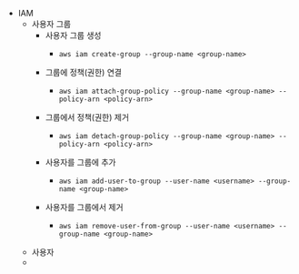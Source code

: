 - IAM
	- 사용자 그룹
		- 사용자 그룹 생성
			- ```shell
			  aws iam create-group --group-name <group-name>
			  ```
		- 그룹에 정책(권한) 연결
			- ```shell
			  aws iam attach-group-policy --group-name <group-name> --policy-arn <policy-arn>
			  ```
		- 그룹에서 정책(권한) 제거
			- ```shell
			  aws iam detach-group-policy --group-name <group-name> --policy-arn <policy-arn>
			  ```
		- 사용자를 그룹에 추가
			- ```shell
			  aws iam add-user-to-group --user-name <username> --group-name <group-name>
			  ```
		- 사용자를 그룹에서 제거
			- ```shell
			  aws iam remove-user-from-group --user-name <username> --group-name <group-name>
			  ```
	- 사용자
	-